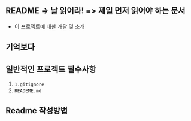 ## README => 날 읽어라! => 제일 먼저 읽어야 하는 문서
- 이 프로젝트에 대한 개괄 및 소개

## 기억보다 


## 일반적인 프로젝트 필수사항
1. `1.gitignore`
2. `READEME.md`

## Readme 작성방법